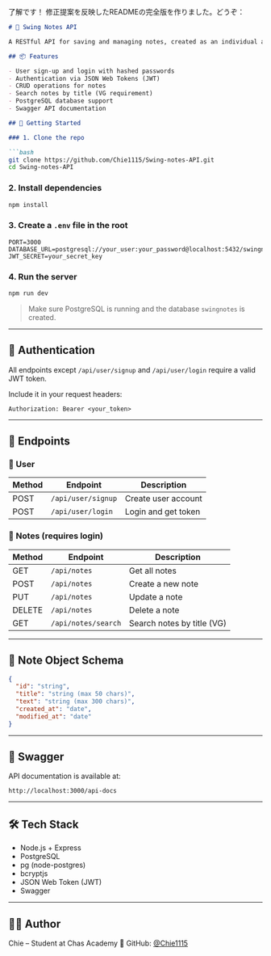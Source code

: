 了解です！
修正提案を反映したREADMEの完全版を作りました。どうぞ：

````markdown
# 📝 Swing Notes API

A RESTful API for saving and managing notes, created as an individual assignment for the Backendutveckling course at Chas Academy.

## 📦 Features

- User sign-up and login with hashed passwords
- Authentication via JSON Web Tokens (JWT)
- CRUD operations for notes
- Search notes by title (VG requirement)
- PostgreSQL database support
- Swagger API documentation

## 🚀 Getting Started

### 1. Clone the repo

```bash
git clone https://github.com/Chie1115/Swing-notes-API.git
cd Swing-notes-API
````

### 2. Install dependencies

```bash
npm install
```

### 3. Create a `.env` file in the root

```env
PORT=3000
DATABASE_URL=postgresql://your_user:your_password@localhost:5432/swingnotes
JWT_SECRET=your_secret_key
```

### 4. Run the server

```bash
npm run dev
```

> Make sure PostgreSQL is running and the database `swingnotes` is created.

---

## 🔐 Authentication

All endpoints except `/api/user/signup` and `/api/user/login` require a valid JWT token.

Include it in your request headers:

```
Authorization: Bearer <your_token>
```

---

## 📁 Endpoints

### 👤 User

| Method | Endpoint           | Description         |
| ------ | ------------------ | ------------------- |
| POST   | `/api/user/signup` | Create user account |
| POST   | `/api/user/login`  | Login and get token |

### 📝 Notes (requires login)

| Method | Endpoint            | Description                |
| ------ | ------------------- | -------------------------- |
| GET    | `/api/notes`        | Get all notes              |
| POST   | `/api/notes`        | Create a new note          |
| PUT    | `/api/notes`        | Update a note              |
| DELETE | `/api/notes`        | Delete a note              |
| GET    | `/api/notes/search` | Search notes by title (VG) |

---

## 🧾 Note Object Schema

```json
{
  "id": "string",
  "title": "string (max 50 chars)",
  "text": "string (max 300 chars)",
  "created_at": "date",
  "modified_at": "date"
}
```

---

## 📄 Swagger

API documentation is available at:

```
http://localhost:3000/api-docs
```

---

## 🛠️ Tech Stack

* Node.js + Express
* PostgreSQL
* pg (node-postgres)
* bcryptjs
* JSON Web Token (JWT)
* Swagger

---

## 👩‍💻 Author

Chie – Student at Chas Academy
🔗 GitHub: [@Chie1115](https://github.com/Chie1115)

```
